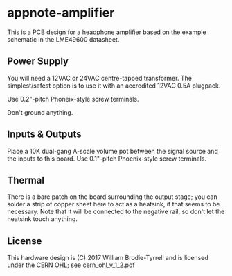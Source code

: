 # appnote-amplifier

This is a PCB design for a headphone amplifier based on the example schematic in the LME49600 datasheet.

## Power Supply

You will need a 12VAC or 24VAC centre-tapped transformer.  The simplest/safest option is to use it with
an accredited 12VAC 0.5A plugpack.

Use 0.2"-pitch Phoneix-style screw terminals.

Don't ground anything.

## Inputs & Outputs

Place a 10K dual-gang A-scale volume pot between the signal source and the inputs to this board.  Use 0.1"-pitch
Phoenix-style screw terminals.

## Thermal

There is a bare patch on the board surrounding the output stage; you can solder a strip of copper
sheet here to act as a heatsink, if that seems to be necessary.  Note that it will be connected to the negative
rail, so don't let the heatsink touch anything.

## License

This hardware design is (C) 2017 William Brodie-Tyrrell and is licensed under the CERN OHL; see cern_ohl_v_1_2.pdf